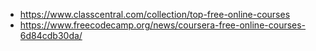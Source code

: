 - https://www.classcentral.com/collection/top-free-online-courses
- https://www.freecodecamp.org/news/coursera-free-online-courses-6d84cdb30da/
